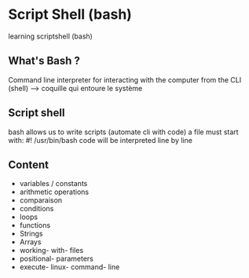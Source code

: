 # Script Shell (bash)

learning scriptshell (bash)

## What's Bash ?

Command line interpreter for interacting with the computer from the CLI (shell) --> coquille qui entoure le système

## Script shell

bash allows us to write scripts (automate cli with code)
a file must start with: #! /usr/bin/bash
code will be interpreted line by line

## Content

- variables / constants
- arithmetic operations
- comparaison
- conditions
- loops
- functions
- Strings
- Arrays
- working- with- files
- positional- parameters
- execute- linux- command- line
